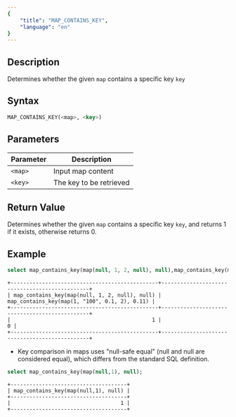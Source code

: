 ```yaml
---
{
    "title": "MAP_CONTAINS_KEY",
    "language": "en"
}
---
```


<!-- 
Licensed to the Apache Software Foundation (ASF) under one
or more contributor license agreements.  See the NOTICE file
distributed with this work for additional information
regarding copyright ownership.  The ASF licenses this file
to you under the Apache License, Version 2.0 (the
"License"); you may not use this file except in compliance
with the License.  You may obtain a copy of the License at

  http://www.apache.org/licenses/LICENSE-2.0

Unless required by applicable law or agreed to in writing,
software distributed under the License is distributed on an
"AS IS" BASIS, WITHOUT WARRANTIES OR CONDITIONS OF ANY
KIND, either express or implied.  See the License for the
specific language governing permissions and limitations
under the License.
-->

## Description

Determines whether the given `map` contains a specific key `key`

## Syntax

```sql
MAP_CONTAINS_KEY(<map>, <key>)
```

## Parameters

| Parameter | Description |
| -- | -- |
| `<map>` | Input map content |
| `<key>` | The key to be retrieved |

## Return Value

Determines whether the given `map` contains a specific key `key`, and returns 1 if it exists, otherwise returns 0.

## Example

```sql
select map_contains_key(map(null, 1, 2, null), null),map_contains_key(map(1, "100", 0.1, 2), 0.11);
```

```text
+-----------------------------------------------+-----------------------------------------------+
| map_contains_key(map(null, 1, 2, null), null) | map_contains_key(map(1, "100", 0.1, 2), 0.11) |
+-----------------------------------------------+-----------------------------------------------+
|                                             1 |                                             0 |
+-----------------------------------------------+-----------------------------------------------+
```
* Key comparison in maps uses "null-safe equal" (null and null are considered equal), which differs from the standard SQL definition.

```sql
select map_contains_key(map(null,1), null);
```
```text
+-------------------------------------+
| map_contains_key(map(null,1), null) |
+-------------------------------------+
|                                   1 |
+-------------------------------------+
```
